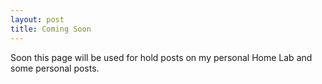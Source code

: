 ```yaml
---
layout: post
title: Coming Soon
---
```


Soon this page will be used for hold posts on my personal Home Lab and some personal posts. 